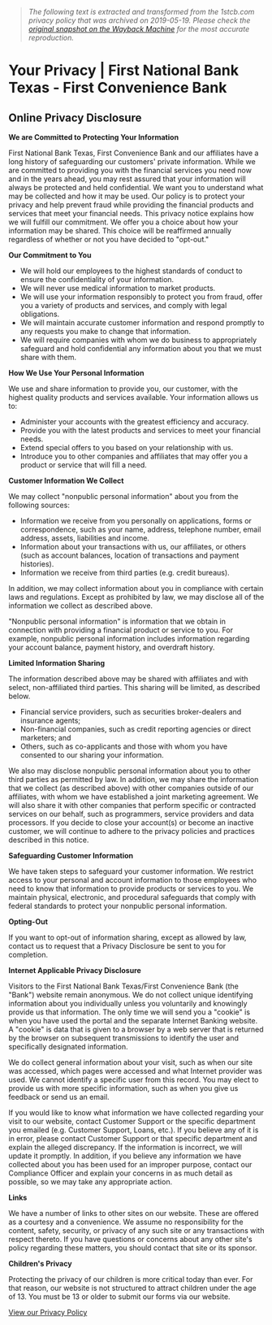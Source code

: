 > *The following text is extracted and transformed from the 1stcb.com privacy policy that was archived on 2019-05-19. Please check the [original snapshot on the Wayback Machine](https://web.archive.org/web/20190519184903id_/https%3A//www.1stnb.com/fraudprevention/your-privacy) for the most accurate reproduction.*

# Your Privacy | First National Bank Texas - First Convenience Bank

## **Online Privacy Disclosure**

**We are Committed to Protecting Your Information**

First National Bank Texas, First Convenience Bank and our affiliates have a long history of safeguarding our customers' private information. While we are committed to providing you with the financial services you need now and in the years ahead, you may rest assured that your information will always be protected and held confidential. We want you to understand what may be collected and how it may be used. Our policy is to protect your privacy and help prevent fraud while providing the financial products and services that meet your financial needs. This privacy notice explains how we will fulfill our commitment. We offer you a choice about how your information may be shared. This choice will be reaffirmed annually regardless of whether or not you have decided to "opt-out."

**Our Commitment to You**

  * We will hold our employees to the highest standards of conduct to ensure the confidentiality of your information.
  * We will never use medical information to market products.
  * We will use your information responsibly to protect you from fraud, offer you a variety of products and services, and comply with legal obligations.
  * We will maintain accurate customer information and respond promptly to any requests you make to change that information.
  * We will require companies with whom we do business to appropriately safeguard and hold confidential any information about you that we must share with them.



**How We Use Your Personal Information**

We use and share information to provide you, our customer, with the highest quality products and services available. Your information allows us to:

  * Administer your accounts with the greatest efficiency and accuracy.
  * Provide you with the latest products and services to meet your financial needs.
  * Extend special offers to you based on your relationship with us.
  * Introduce you to other companies and affiliates that may offer you a product or service that will fill a need.



**Customer Information We Collect**

We may collect "nonpublic personal information" about you from the following sources:

  * Information we receive from you personally on applications, forms or correspondence, such as your name, address, telephone number, email address, assets, liabilities and income.
  * Information about your transactions with us, our affiliates, or others (such as account balances, location of transactions and payment histories).
  * Information we receive from third parties (e.g. credit bureaus).



In addition, we may collect information about you in compliance with certain laws and regulations. Except as prohibited by law, we may disclose all of the information we collect as described above.

"Nonpublic personal information" is information that we obtain in connection with providing a financial product or service to you. For example, nonpublic personal information includes information regarding your account balance, payment history, and overdraft history.

**Limited Information Sharing**

The information described above may be shared with affiliates and with select, non-affiliated third parties. This sharing will be limited, as described below.

  * Financial service providers, such as securities broker-dealers and insurance agents;
  * Non-financial companies, such as credit reporting agencies or direct marketers; and
  * Others, such as co-applicants and those with whom you have consented to our sharing your information.



We also may disclose nonpublic personal information about you to other third parties as permitted by law. In addition, we may share the information that we collect (as described above) with other companies outside of our affiliates, with whom we have established a joint marketing agreement. We will also share it with other companies that perform specific or contracted services on our behalf, such as programmers, service providers and data processors. If you decide to close your account(s) or become an inactive customer, we will continue to adhere to the privacy policies and practices described in this notice.

**Safeguarding Customer Information**

We have taken steps to safeguard your customer information. We restrict access to your personal and account information to those employees who need to know that information to provide products or services to you. We maintain physical, electronic, and procedural safeguards that comply with federal standards to protect your nonpublic personal information.

**Opting-Out**

If you want to opt-out of information sharing, except as allowed by law, contact us to request that a Privacy Disclosure be sent to you for completion.

**Internet Applicable Privacy Disclosure**

Visitors to the First National Bank Texas/First Convenience Bank (the "Bank") website remain anonymous. We do not collect unique identifying information about you individually unless you voluntarily and knowingly provide us that information. The only time we will send you a "cookie" is when you have used the portal and the separate Internet Banking website. A "cookie" is data that is given to a browser by a web server that is returned by the browser on subsequent transmissions to identify the user and specifically designated information.

We do collect general information about your visit, such as when our site was accessed, which pages were accessed and what Internet provider was used. We cannot identify a specific user from this record. You may elect to provide us with more specific information, such as when you give us feedback or send us an email.

If you would like to know what information we have collected regarding your visit to our website, contact Customer Support or the specific department you emailed (e.g. Customer Support, Loans, etc.). If you believe any of it is in error, please contact Customer Support or that specific department and explain the alleged discrepancy. If the information is incorrect, we will update it promptly. In addition, if you believe any information we have collected about you has been used for an improper purpose, contact our Compliance Officer and explain your concerns in as much detail as possible, so we may take any appropriate action.

**Links**

We have a number of links to other sites on our website. These are offered as a courtesy and a convenience. We assume no responsibility for the content, safety, security, or privacy of any such site or any transactions with respect thereto. If you have questions or concerns about any other site's policy regarding these matters, you should contact that site or its sponsor.

**Children's Privacy**

Protecting the privacy of our children is more critical today than ever. For that reason, our website is not structured to attract children under the age of 13. You must be 13 or older to submit our forms via our website.

[View our Privacy Policy](https://web.archive.org/sites/fnbt/files/PDFs/Privacy-Notice.pdf "Click Here to View Our Privacy Policy")
